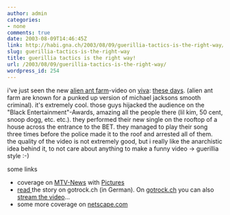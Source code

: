 ```yaml
---
author: admin
categories:
- none
comments: true
date: 2003-08-09T14:46:45Z
link: http://habi.gna.ch/2003/08/09/guerillia-tactics-is-the-right-way/
slug: guerillia-tactics-is-the-right-way
title: guerillia tactics is the right way!
url: /2003/08/09/guerillia-tactics-is-the-right-way/
wordpress_id: 254
---
```


i've just seen the new [alien ant farm](http://www.alienantfarm.com/)-video on [viva](http://viva-swizz.ch/): [these days](http://www.lyricsfreak.com/a/alien-ant-farm/6035.html). (alien ant farm are known for a punked up version of michael jacksons smooth criminal).
it's extremely cool. those guys hijacked the audience on the "Black Entertainment"-Awards, amazing all the people there (lil kim, 50 cent, snoop dogg, etc. etc.). they performed their new single on the rooftop of a house across the entrance to the BET. they managed to play their song three times before the police made it to the roof and arrested all of them. 
the quality of the video is not extremely good, but i really like the anarchistic idea behind it, to not care about anything to make a funny video -> guerillia style :-)

some links
- coverage on [MTV-News](http://www.mtv.com/news/articles/1473259/20030625/50_cent.jhtml?headlines=tr) with [Pictures](http://www.mtv.com/news/photos/a/alienant_vid_shoot_03/topflip.jhtml?c=1&pf=/news/photos/a/alienant_vid_shoot_03/)
- [read ](http://www.20min.ch/unterhaltung/got_rock/got_storys/story/3216300) the story on gotrock.ch (in German). On [gotrock.ch](http://www.20min.ch/unterhaltung/got_rock/) you can also [stream the video](http://www.20min.ch/unterhaltung/got_rock/got_video/)...
- some more coverage on [netscape.com](http://channels.netscape.com/ns/wrap/linker.jsp?floc=mu-alt-s1l0&ref=http://demand1.stream.aol.com/ramgen/aol/us/aolmusic/artists/universal/alienantfarm/alienantfarm_thesedays_nb.rm)

